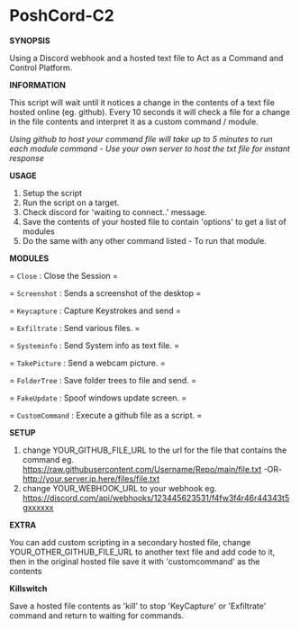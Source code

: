 # PoshCord-C2

**SYNOPSIS**

Using a Discord webhook and a hosted text file to Act as a Command and Control Platform.

**INFORMATION**

This script will wait until it notices a change in the contents of a text file hosted online (eg. github).
Every 10 seconds it will check a file for a change in the file contents and interpret it as a custom command / module.

*Using github to host your command file will take up to 5 minutes to run each module command - Use your own server to host the txt file for instant response* 

**USAGE**

1. Setup the script
2. Run the script on a target.
3. Check discord for 'waiting to connect..' message.
4. Save the contents of your hosted file to contain 'options' to get a list of modules
5. Do the same with any other command listed - To run that module.

**MODULES**

= `Close`  : Close the Session                           =

= `Screenshot`  : Sends a screenshot of the desktop      =

= `Keycapture`   : Capture Keystrokes and send           =

= `Exfiltrate` : Send various files.                     =

= `Systeminfo` : Send System info as text file.          =

= `TakePicture` : Send a webcam picture.                 =

= `FolderTree` : Save folder trees to file and send.     =

= `FakeUpdate` : Spoof windows update screen.            =

= `CustomCommand` : Execute a github file as a script.   =

**SETUP**

1. change YOUR_GITHUB_FILE_URL to the url for the file that contains the command eg. https://raw.githubusercontent.com/Username/Repo/main/file.txt -OR- http://your.server.ip.here/files/file.txt 
2. change YOUR_WEBHOOK_URL to your webhook eg. https://discord.com/api/webhooks/123445623531/f4fw3f4r46r44343t5gxxxxxx

**EXTRA**

You can add custom scripting in a secondary hosted file, change YOUR_OTHER_GITHUB_FILE_URL to another text file and add code to it,
then in the original hosted file save it with 'customcommand' as the contents 

**Killswitch**

Save a hosted file contents as 'kill' to stop 'KeyCapture' or 'Exfiltrate' command and return to waiting for commands.
